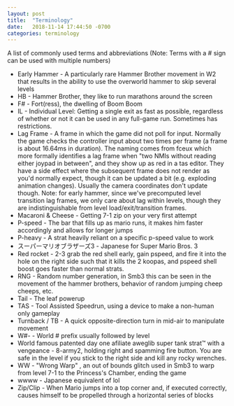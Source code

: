 ```yaml
---
layout: post
title:  "Terminology"
date:   2018-11-14 17:44:50 -0700
categories: terminology
---
```


A list of commonly used terms and abbreviations (Note: Terms with a # sign can be used with multiple numbers)

* Early Hammer - A particularly rare Hammer Brother movement in W2 that results in the ability to use the overworld hammer to skip several levels
* HB - Hammer Brother, they like to run marathons around the screen
* F# - Fort(ress), the dwelling of Boom Boom
* IL - Individual Level: Getting a single exit as fast as possible, regardless of whether or not it can be used in any full-game run. Sometimes has restrictions.
* Lag Frame - A frame in which the game did not poll for input. Normally the game checks the controller input about two times per frame (a frame is about 16.64ms in duration). The naming comes from fceux which more formally identifies a lag frame when "two NMIs without reading either joypad in between", and they show up as red in a tas editor. They have a side effect where the subsequent frame does not render as you'd normally expect, though it can be updated a bit (e.g. exploding animation changes). Usually the camera coordinates don't update though. Note: for early hammer, since we've precomputed level transition lag frames, we only care about lag within levels, though they are indistinguishable from level load/exit/transition frames.
* Macaroni & Cheese - Getting 7-1 zip on your very first attempt
* P-speed - The bar that fills up as mario runs, it makes him faster accordingly and allows for longer jumps
* P-heavy - A strat heavily reliant on a specific p-speed value to work
* スーパーマリオブラザーズ3 - Japanese for Super Mario Bros. 3
* Red rocket - 2-3 grab the red shell early, gain pspeed, and fire it into the hole on the right side
such that it kills the 2 koopas, and pspeed shell boost goes faster than normal strats.
* RNG - Random number generation, in Smb3 this can be seen in the movement of the hammer brothers, behavior of random jumping cheep cheeps, etc.
* Tail - The leaf powerup
* TAS - Tool Assisted Speedrun, using a device to make a non-human only gameplay
* Turnback / TB - A quick opposite-direction turn in mid-air to manipulate movement
* W#- - World # prefix usually followed by level
* World famous patented day one afiliate aweglib super tank strat™️ with a vengeance -
8-army2, holding right and spamming fire button. You are safe in the level if you stick to the right side and kill any rocky wrenches.
* WW - "Wrong Warp" , an out of bounds glitch used in Smb3 to warp from level 7-1 to the Princess's Chamber, ending the game
* wwww - Japanese equivalent of lol
* Zip/Clip - When Mario jumps into a top corner and, if executed correctly, causes himself to be propelled through a horizontal series of blocks